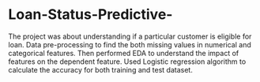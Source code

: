 # Loan-Status-Predictive-
The project was about understanding if a particular customer is eligible for loan. Data pre-processing to find the both missing values in numerical and categorical features. Then performed EDA to understand the impact of features on the dependent feature. Used Logistic regression algorithm to calculate the accuracy for both training and test dataset.
